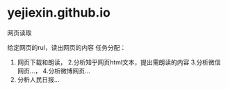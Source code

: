# yejiexin.github.io
网页读取

给定网页的rul，读出网页的内容 
任务分配：
1. 网页下载和朗读，
2.分析知乎网页html文本，提出需朗读的内容 
3.分析微信网页…，
4.分析微博网页… 
5. 分析人民日报…
